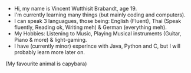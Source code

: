 - Hi, my name is Vincent Wutthisit Brabandt, age 19.
- I'm currently learning many things (but mainly coding and computers).
- I can speak 3 languagues, those being: English (Fluent), Thai (Speak fluently, Reading ok, Writing meh) & German (everything meh).
- My Hobbies: Listening to Music, Playing Musical instruments (Guitar, Piano & more) & light-gaming.
- I have (currently minor) experince with Java, Python and C, but I will probably learn more later on.

(My favourite animal is capybara)



<!---
TheGoogleRider2/TheGoogleRider2 is a ✨ special ✨ repository because its `README.md` (this file) appears on your GitHub profile.
You can click the Preview link to take a look at your changes.
--->
